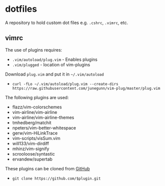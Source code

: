 # dotfiles #
A repository to hold custom dot files e.g. `.cshrc`, `.vimrc`, etc.

## vimrc ##
The use of plugins requires:
* `.vim/autoload/plug.vim` - Enables plugins
* `.vim/plugged` - location of vim-plugins

Download `plug.vim` and put it in `~/.vim/autoload`
* `curl -fLo ~/.vim/autoload/plug.vim --create-dirs https://raw.githubusercontent.com/junegunn/vim-plug/master/plug.vim`

The following plugins are used:
* flazz/vim-colorschemes
* vim-airline/vim-airline
* vim-airline/vim-airline-themes
* tmhedberg/matchit
* npeters/vim-better-whitespace
* gerw/vim-HiLinkTrace
* vim-scripts/visSum.vim
* will133/vim-dirdiff
* mhinz/vim-signify
* scrooloose/syntastic
* ervandew/supertab

These plugins can be cloned from [GitHub](www.github.com)
* `git clone https://github.com/$plugin.git`
